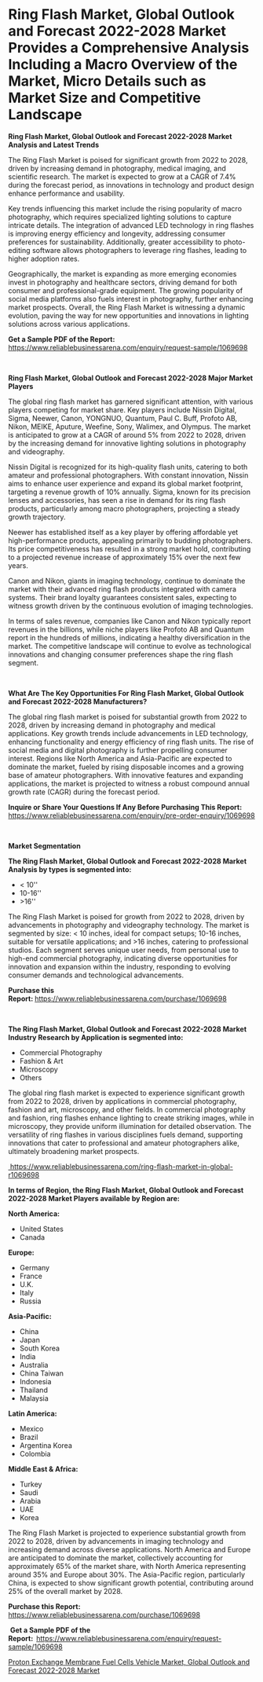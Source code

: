 <p><h1>Ring Flash Market, Global Outlook and Forecast 2022-2028 Market Provides a Comprehensive Analysis Including a Macro Overview of the Market, Micro Details such as Market Size and Competitive Landscape</h1></p><p><strong>Ring Flash Market, Global Outlook and Forecast 2022-2028 Market Analysis and Latest Trends</strong></p>
<p><p>The Ring Flash Market is poised for significant growth from 2022 to 2028, driven by increasing demand in photography, medical imaging, and scientific research. The market is expected to grow at a CAGR of 7.4% during the forecast period, as innovations in technology and product design enhance performance and usability. </p><p>Key trends influencing this market include the rising popularity of macro photography, which requires specialized lighting solutions to capture intricate details. The integration of advanced LED technology in ring flashes is improving energy efficiency and longevity, addressing consumer preferences for sustainability. Additionally, greater accessibility to photo-editing software allows photographers to leverage ring flashes, leading to higher adoption rates.</p><p>Geographically, the market is expanding as more emerging economies invest in photography and healthcare sectors, driving demand for both consumer and professional-grade equipment. The growing popularity of social media platforms also fuels interest in photography, further enhancing market prospects. Overall, the Ring Flash Market is witnessing a dynamic evolution, paving the way for new opportunities and innovations in lighting solutions across various applications.</p></p>
<p><strong>Get a Sample PDF of the Report:&nbsp;</strong> <a href="https://www.reliablebusinessarena.com/enquiry/request-sample/1069698?utm_campaign=3574&utm_medium=2&utm_source=Github&utm_content=ia&utm_term=21032025&utm_id=ring-flash-market-global-outlook-and-forecast-2022-2028">https://www.reliablebusinessarena.com/enquiry/request-sample/1069698</a></p>
<p>&nbsp;</p>
<p><strong>Ring Flash Market, Global Outlook and Forecast 2022-2028 Major Market Players</strong></p>
<p><p>The global ring flash market has garnered significant attention, with various players competing for market share. Key players include Nissin Digital, Sigma, Neewer, Canon, YONGNUO, Quantum, Paul C. Buff, Profoto AB, Nikon, MEIKE, Aputure, Weefine, Sony, Walimex, and Olympus. The market is anticipated to grow at a CAGR of around 5% from 2022 to 2028, driven by the increasing demand for innovative lighting solutions in photography and videography.</p><p>Nissin Digital is recognized for its high-quality flash units, catering to both amateur and professional photographers. With constant innovation, Nissin aims to enhance user experience and expand its global market footprint, targeting a revenue growth of 10% annually. Sigma, known for its precision lenses and accessories, has seen a rise in demand for its ring flash products, particularly among macro photographers, projecting a steady growth trajectory.</p><p>Neewer has established itself as a key player by offering affordable yet high-performance products, appealing primarily to budding photographers. Its price competitiveness has resulted in a strong market hold, contributing to a projected revenue increase of approximately 15% over the next few years.</p><p>Canon and Nikon, giants in imaging technology, continue to dominate the market with their advanced ring flash products integrated with camera systems. Their brand loyalty guarantees consistent sales, expecting to witness growth driven by the continuous evolution of imaging technologies.</p><p>In terms of sales revenue, companies like Canon and Nikon typically report revenues in the billions, while niche players like Profoto AB and Quantum report in the hundreds of millions, indicating a healthy diversification in the market. The competitive landscape will continue to evolve as technological innovations and changing consumer preferences shape the ring flash segment.</p></p>
<p>&nbsp;</p>
<p><strong>What Are The Key Opportunities For Ring Flash Market, Global Outlook and Forecast 2022-2028 Manufacturers?</strong></p>
<p><p>The global ring flash market is poised for substantial growth from 2022 to 2028, driven by increasing demand in photography and medical applications. Key growth trends include advancements in LED technology, enhancing functionality and energy efficiency of ring flash units. The rise of social media and digital photography is further propelling consumer interest. Regions like North America and Asia-Pacific are expected to dominate the market, fueled by rising disposable incomes and a growing base of amateur photographers. With innovative features and expanding applications, the market is projected to witness a robust compound annual growth rate (CAGR) during the forecast period.</p></p>
<p><strong>Inquire or Share Your Questions If Any Before Purchasing This Report:</strong> <a href="https://www.reliablebusinessarena.com/enquiry/pre-order-enquiry/1069698?utm_campaign=3574&utm_medium=2&utm_source=Github&utm_content=ia&utm_term=21032025&utm_id=ring-flash-market-global-outlook-and-forecast-2022-2028">https://www.reliablebusinessarena.com/enquiry/pre-order-enquiry/1069698</a></p>
<p>&nbsp;</p>
<p><strong>Market Segmentation</strong></p>
<p><strong>The Ring Flash Market, Global Outlook and Forecast 2022-2028 Market Analysis by types is segmented into:</strong></p>
<p><ul><li>< 10''</li><li>10-16''</li><li>>16''</li></ul></p>
<p><p>The Ring Flash Market is poised for growth from 2022 to 2028, driven by advancements in photography and videography technology. The market is segmented by size: < 10 inches, ideal for compact setups; 10-16 inches, suitable for versatile applications; and >16 inches, catering to professional studios. Each segment serves unique user needs, from personal use to high-end commercial photography, indicating diverse opportunities for innovation and expansion within the industry, responding to evolving consumer demands and technological advancements.</p></p>
<p><strong>Purchase this Report:&nbsp;</strong><a href="https://www.reliablebusinessarena.com/purchase/1069698?utm_campaign=3574&utm_medium=2&utm_source=Github&utm_content=ia&utm_term=21032025&utm_id=ring-flash-market-global-outlook-and-forecast-2022-2028">https://www.reliablebusinessarena.com/purchase/1069698</a></p>
<p>&nbsp;</p>
<p><strong>The Ring Flash Market, Global Outlook and Forecast 2022-2028 Market Industry Research by Application is segmented into:</strong></p>
<p><ul><li>Commercial Photography</li><li>Fashion & Art</li><li>Microscopy</li><li>Others</li></ul></p>
<p><p>The global ring flash market is expected to experience significant growth from 2022 to 2028, driven by applications in commercial photography, fashion and art, microscopy, and other fields. In commercial photography and fashion, ring flashes enhance lighting to create striking images, while in microscopy, they provide uniform illumination for detailed observation. The versatility of ring flashes in various disciplines fuels demand, supporting innovations that cater to professional and amateur photographers alike, ultimately broadening market prospects.</p></p>
<p><a href="https://www.reliablebusinessarena.com/ring-flash-market-in-global-r1069698?utm_campaign=3574&utm_medium=2&utm_source=Github&utm_content=ia&utm_term=21032025&utm_id=ring-flash-market-global-outlook-and-forecast-2022-2028">&nbsp;https://www.reliablebusinessarena.com/ring-flash-market-in-global-r1069698</a></p>
<p><strong>In terms of Region, the Ring Flash Market, Global Outlook and Forecast 2022-2028 Market Players available by Region are:</strong></p>
<p>
    <p> <strong> North America: </strong>
        <ul>
            <li>United States</li>
            <li>Canada</li>
        </ul>
        </p> 
    <p> <strong> Europe: </strong>
        <ul>
            <li>Germany</li>
            <li>France</li>
            <li>U.K.</li>
            <li>Italy</li>
            <li>Russia</li>
        </ul>
        </p> 
    <p> <strong> Asia-Pacific: </strong>
        <ul>
            <li>China</li>
            <li>Japan</li>
            <li>South Korea</li>
            <li>India</li>
            <li>Australia</li>
            <li>China Taiwan</li>
            <li>Indonesia</li>
            <li>Thailand</li>
            <li>Malaysia</li>
        </ul>
        </p> 
    <p> <strong> Latin America: </strong>
        <ul>
            <li>Mexico</li>
            <li>Brazil</li>
            <li>Argentina Korea</li>
            <li>Colombia</li>
        </ul>
        </p> 
    <p> <strong> Middle East & Africa: </strong>
        <ul>
            <li>Turkey</li>
            <li>Saudi</li>
            <li>Arabia</li>
            <li>UAE</li>
            <li>Korea</li>
        </ul>
    </p>
    </p>
<p><p>The Ring Flash Market is projected to experience substantial growth from 2022 to 2028, driven by advancements in imaging technology and increasing demand across diverse applications. North America and Europe are anticipated to dominate the market, collectively accounting for approximately 65% of the market share, with North America representing around 35% and Europe about 30%. The Asia-Pacific region, particularly China, is expected to show significant growth potential, contributing around 25% of the overall market by 2028.</p></p>
<p><strong>Purchase this Report: </strong><a href="https://www.reliablebusinessarena.com/purchase/1069698?utm_campaign=3574&utm_medium=2&utm_source=Github&utm_content=ia&utm_term=21032025&utm_id=ring-flash-market-global-outlook-and-forecast-2022-2028">https://www.reliablebusinessarena.com/purchase/1069698</a></p>
<p>&nbsp;<strong>Get a Sample PDF of the Report:&nbsp;&nbsp;</strong><a href="https://www.reliablebusinessarena.com/enquiry/request-sample/1069698?utm_campaign=3574&utm_medium=2&utm_source=Github&utm_content=ia&utm_term=21032025&utm_id=ring-flash-market-global-outlook-and-forecast-2022-2028">https://www.reliablebusinessarena.com/enquiry/request-sample/1069698</a></p>
<p><strong></strong></p>
<p><p><a href="https://github.com/nibbsmantji/Market-Research-Report-List-1/blob/main/proton-exchange-membrane-fuel-cells-vehicle-market-global-outlook-and-forecast-2022-2028-market.md?utm_campaign=3574&utm_medium=2&utm_source=Github&utm_content=ia&utm_term=21032025&utm_id=ring-flash-market-global-outlook-and-forecast-2022-2028">Proton Exchange Membrane Fuel Cells Vehicle Market, Global Outlook and Forecast 2022-2028 Market</a></p></p>